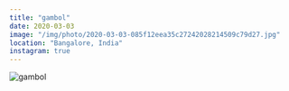 ```yaml
---
title: "gambol"
date: 2020-03-03
image: "/img/photo/2020-03-03-085f12eea35c27242028214509c79d27.jpg"
location: "Bangalore, India"
instagram: true
---
```


![gambol](/img/photo/2020-03-03-085f12eea35c27242028214509c79d27.jpg)
